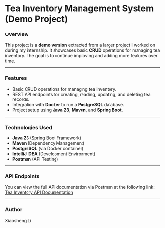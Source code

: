 # **Tea Inventory Management System (Demo Project)**

### **Overview**
This project is a **demo version** extracted from a larger project I worked on during my internship. It showcases basic **CRUD** operations for managing tea inventory. The goal is to continue improving and adding more features over time.

---

### **Features**
- Basic CRUD operations for managing tea inventory.
- REST API endpoints for creating, reading, updating, and deleting tea records.
- Integration with **Docker** to run a **PostgreSQL** database.
- Project setup using **Java 23**, **Maven**, and **Spring Boot**.

---

### **Technologies Used**
- **Java 23** (Spring Boot Framework)
- **Maven** (Dependency Management)
- **PostgreSQL** (via Docker container)
- **IntelliJ IDEA** (Development Environment)
- **Postman** (API Testing)

---


### **API Endpoints**
You can view the full API documentation via Postman at the following link:
[Tea Inventory API Documentation](https://documenter.getpostman.com/view/38515875/2sAYX8HgDN)


---
### **Author**
Xiaosheng Li
